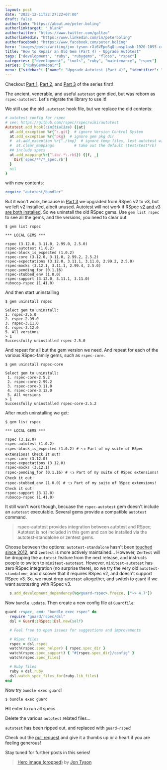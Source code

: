 ```yaml
---
layout: post
date: "2022-12-11T22:27:22+07:00"
draft: false
authorlink: "https://about.me/peter.boling"
authorlinktarget: "_blank"
authortwitter: "https://www.twitter.com/galtzo"
authorlinkedin: "https://www.linkedin.com/in/peterboling"
authorfacebook: "https://www.facebook.com/peter.boling"
hero: "images/posts/writing/jon-tyson-rXi6VEpoSqQ-unsplash-1920-1095-crop.png"
title: "How to Repair an Old Gem (Part 4) - Upgrade Autotest"
tags: ["development", "ruby", "rubygems", "floss", "rspec"]
categories: ["development", "tools", "ruby", "maintenance", "rspec"]
series: ["RubyGemRepair"]
menu: {"sidebar": {"name": "Upgrade Autotest (Part 4)", "identifier": "repair_old_gem_4", "parent": "rubygems", "weight": 14}}
---
```

Checkout [Part 1](/posts/rubygems/repair_old_gem_1),
[Part 2](/posts/rubygems/repair_old_gem_2), and
[Part 3](/posts/rubygems/repair_old_gem_3) of the series first!

The ancient, venerable, and useful `autotest` gem died, but was reborn as `rspec-autotest`.
Let's migrate the library to use it!

We still use the old `.autotest` hook file, but we replace the old contents:
```ruby
# autotest config for rspec
# see: https://github.com/rspec/rspec/wiki/autotest
Autotest.add_hook(:initialize) {|at|
  at.add_exception %r{^\.git}  # ignore Version Control System
  at.add_exception %r{^pkg}  # ignore gem pkg dir
  #  at.add_exception %r{^./tmp}  # ignore temp files, lest autotest will run again, and again...
  #  at.clear_mappings         # take out the default (test/test*rb)
  ## include specs
  at.add_mapping(%r{^lib/.*\.rb$}) {|f, _|
    Dir['spec/**/*_spec.rb']
  }
  nil
}
```
with new contents:
```ruby
require "autotest/bundler"
```

But it won't work, because in [Part 3](/posts/rubygems/repair_old_gem_3) we upgraded from RSpec v2 to v3,
but we left v2 installed, albeit unused.  Autotest will not work if RSpec [v2 and v3 are both installed](https://github.com/rspec/rspec-autotest#autotest-style-autotestrspec_rspec2-doesnt-seem-to-exist-aborting).
So we uninstall the old RSpec gems.
Use `gem list rspec` to see all the gems, and the versions, you need to clear out:
```
$ gem list rspec

*** LOCAL GEMS ***

rspec (3.12.0, 3.11.0, 2.99.0, 2.5.0)
rspec-autotest (1.0.2)
rspec-block_is_expected (1.0.2)
rspec-core (3.12.0, 3.11.0, 2.99.2, 2.5.2)
rspec-expectations (3.12.0, 3.11.1, 3.11.0, 2.99.2, 2.5.0)
rspec-mocks (3.12.1, 3.11.1, 2.99.4, 2.5.0)
rspec-pending_for (0.1.16)
rspec-stubbed_env (1.0.0)
rspec-support (3.12.0, 3.11.1, 3.11.0)
rubocop-rspec (1.41.0)
```
And then start uninstalling
```
$ gem uninstall rspec

Select gem to uninstall:
1. rspec-2.5.0
2. rspec-2.99.0
3. rspec-3.11.0
4. rspec-3.12.0
5. All versions
> 1
Successfully uninstalled rspec-2.5.0
```
And repeat for all but the gem version we need.
And repeat for each of the various RSpec-family gems, such as `rspec-core`.
```
$ gem uninstall rspec-core

Select gem to uninstall:
 1. rspec-core-2.5.2
 2. rspec-core-2.99.2
 3. rspec-core-3.11.0
 4. rspec-core-3.12.0
 5. All versions
> 1
Successfully uninstalled rspec-core-2.5.2
```
After much uninstalling we get:
```
$ gem list rspec               

*** LOCAL GEMS ***

rspec (3.12.0)
rspec-autotest (1.0.2)
rspec-block_is_expected (1.0.2) # 👈 Part of my suite of RSpec extensions! Check it out!
rspec-core (3.12.0)
rspec-expectations (3.12.0)
rspec-mocks (3.12.1)
rspec-pending_for (0.1.16) # 👈 Part of my suite of RSpec extensions! Check it out!
rspec-stubbed_env (1.0.0) # 👈 Part of my suite of RSpec extensions! Check it out!
rspec-support (3.12.0)
rubocop-rspec (1.41.0)
```
It still won't work though, becuase the `rspec-autotest` gem doesn't include an `autotest` executable.  Several gems provide a compatible `autotest` command.

> rspec-autotest provides integration between autotest and RSpec; Autotest is not included in this gem and can be installed via the autotest-standalone or zentest gems.

Choose between the options: `autotest-standalone` hasn't been [touched since 2012](https://rubygems.org/gems/autotest-standalone),
and `zentest` is more actively maintained...
However, `ZenTest` will be dropping the `autotest` feature from the next release,
and instructs people to switch to `minitest-autotest`.
However, `minitest-autotest` has zero RSpec integration (no surprise there),
so we try the very old `autotest-standalone`, and discover that it requires RSpec v2, and doesn't support RSpec v3.
So, we must drop `autotest` altogether, and switch to `guard` if we want autotesting with RSpec v3.
```ruby
  s.add_development_dependency(%q<guard-rspec>.freeze, ["~> 4.7"])
```
Now `bundle update`.
Then create a new config file at `Guardfile`:
```ruby
guard :rspec, cmd: "bundle exec rspec" do
  require "guard/rspec/dsl"
  dsl = Guard::RSpec::Dsl.new(self)

  # Feel free to open issues for suggestions and improvements

  # RSpec files
  rspec = dsl.rspec
  watch(rspec.spec_helper) { rspec.spec_dir }
  watch(rspec.spec_support) { "#{rspec.spec_dir}/config" }
  watch(rspec.spec_files)

  # Ruby files
  ruby = dsl.ruby
  dsl.watch_spec_files_for(ruby.lib_files)
end
```
Now try `bundle exec guard`!
```
$ bundle exec guard
```
Hit enter to run all specs.

Delete the various `autotest` related files...

`autotest` has been ripped out, and replaced with `guard-rspec`!

Check out the [pull request](https://github.com/rdp/os/pull/71)
and give it a thumbs up or a heart if you are feeling generous!

Stay tuned for further posts in this series!

> [Hero image (cropped)](https://unsplash.com/photos/rXi6VEpoSqQ) by [Jon Tyson](https://unsplash.com/@jontyson)
